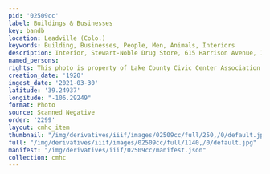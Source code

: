 ```yaml
---
pid: '02509cc'
label: Buildings & Businesses
key: bandb
location: Leadville (Colo.)
keywords: Building, Businesses, People, Men, Animals, Interiors
description: Interior, Stewart-Noble Drug Store, 615 Harrison Avenue, 1920
named_persons: 
rights: This photo is property of Lake County Civic Center Association.
creation_date: '1920'
ingest_date: '2021-03-30'
latitude: '39.24937'
longitude: "-106.29249"
format: Photo
source: Scanned Negative
order: '2299'
layout: cmhc_item
thumbnail: "/img/derivatives/iiif/images/02509cc/full/250,/0/default.jpg"
full: "/img/derivatives/iiif/images/02509cc/full/1140,/0/default.jpg"
manifest: "/img/derivatives/iiif/02509cc/manifest.json"
collection: cmhc
---
```

